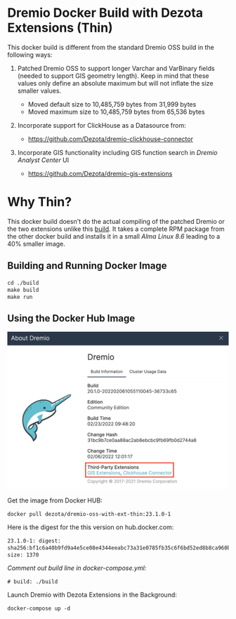 # Dremio Docker Build with Dezota Extensions (Thin)

This docker build is different from the standard Dremio OSS build in the
following ways:

1. Patched Dremio OSS to support longer Varchar and VarBinary fields (needed
to support GIS geometry length).  Keep in mind that these values only define 
an absolute maximum but will not inflate the size smaller values.

   - Moved default size to 10,485,759 bytes from 31,999 bytes
   - Moved maximum size to 10,485,759 bytes from 65,536 bytes 

2. Incorporate support for ClickHouse as a Datasource from:

   - https://github.com/Dezota/dremio-clickhouse-connector

3. Incorporate GIS functionality including GIS function search in *Dremio Analyst
Center* UI

   - https://github.com/Dezota/dremio-gis-extensions

# Why Thin?

This docker build doesn't do the actual compiling of the patched Dremio or
the two extensions  unlike this
[build](https://github.com/Dezota/dremio-docker-with-extensions).  It takes
a complete RPM package from the other docker build and installs it in a
small *Alma Linux 8.6* leading to a 40% smaller image.

## Building and Running Docker Image

```
cd ./build
make build
make run
```

## Using the Docker Hub Image

![About Dremio with Dezota Extensions](./about_dremio_ext.jpg)

Get the image from Docker HUB:
```
docker pull dezota/dremio-oss-with-ext-thin:23.1.0-1
```

Here is the digest for the this version on hub.docker.com:
```
23.1.0-1: digest: sha256:bf1c6a40b9fd9a4e5ce08e4344eeabc73a31e0785fb35c6f6bd52ed8b8ca960b size: 1370
````

*Comment out build line in docker-compose.yml:*
```
# build: ./build
```

Launch Dremio with Dezota Extensions in the Background:
```
docker-compose up -d
```
